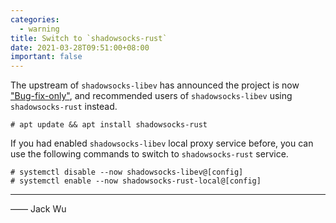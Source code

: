 ```yaml
---
categories:
  - warning
title: Switch to `shadowsocks-rust`
date: 2021-03-28T09:51:00+08:00
important: false
---
```


The upstream of `shadowsocks-libev` has announced the project is now ["Bug-fix-only"](https://github.com/shadowsocks/shadowsocks-libev),
and recommended users of `shadowsocks-libev` using `shadowsocks-rust` instead.

    # apt update && apt install shadowsocks-rust

If you had enabled `shadowsocks-libev` local proxy service before, you can use the following commands to switch to `shadowsocks-rust` service.

    # systemctl disable --now shadowsocks-libev@[config]
    # systemctl enable --now shadowsocks-rust-local@[config]

----

—— Jack Wu
